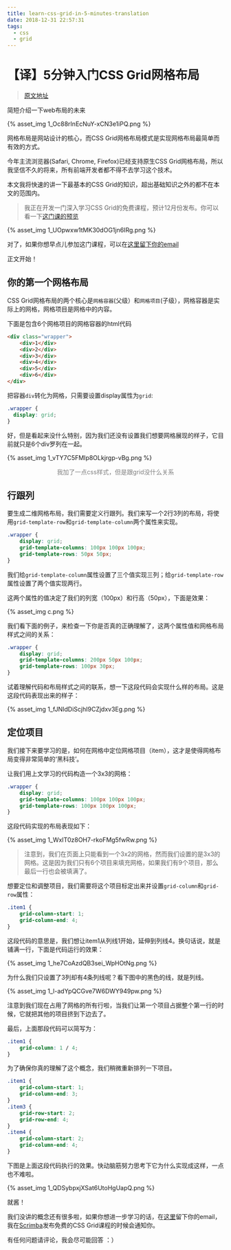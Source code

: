 ```yaml
---
title: learn-css-grid-in-5-minutes-translation
date: 2018-12-31 22:57:31
tags:
  - css
  - grid
---
```


# 【译】5分钟入门CSS Grid网格布局

> [原文地址](https://medium.freecodecamp.org/learn-css-grid-in-5-minutes-f582e87b1228)

简短介绍一下web布局的未来

{% asset_img 1_Oc88rInEcNuY-xCN3e1iPQ.png %}

<!-- more -->

网格布局是网站设计的核心，而CSS Grid网格布局模式是实现网格布局最简单而有效的方式。

今年主流浏览器(Safari, Chrome, Firefox)已经支持原生CSS Grid网格布局，所以我坚信不久的将来，所有前端开发者都不得不去学习这个技术。

本文我将快速的讲一下最基本的CSS Grid的知识，超出基础知识之外的都不在本文的范围内。

> 我正在开发一门深入学习CSS Grid的免费课程，预计12月份发布。你可以看一下[这门课的预览](https://scrimba.com/c/c2gd3T2)

{% asset_img 1_UOpwxw1tMK30dOG1jn6IRg.png %}

对了，如果你想早点儿参加这门课程，可以在[这里留下你的email](http://eepurl.com/c_R31n)

正文开始！

## 你的第一个网格布局

CSS Grid网格布局的两个核心是`网格容器`(父级）和`网格项目`(子级），网格容器是实际上的网格，网格项目是网格中的内容。

下面是包含6个网格项目的网格容器的html代码

```html
<div class="wrapper">
    <div>1</div>
    <div>2</div>
    <div>3</div>
    <div>4</div>
    <div>5</div>
    <div>6</div>
</div>
```

把容器<code>div</code>转化为网格，只需要设置display属性为<code>grid</code>:

```css
.wrapper {
  display: grid;
}
```

好，但是看起来没什么特别，因为我们还没有设置我们想要网格展现的样子，它目前就只是6个div罗列在一起。

{% asset_img 1_vTY7C5FMIp8OLkjrgp-vBg.png %}

<p style='text-align: center;color:gray;'>我加了一点css样式，但是跟grid没什么关系</p>


## 行跟列

要生成二维网格布局，我们需要定义行跟列。我们来写一个2行3列的布局，将使用<code>grid-template-row</code>和<code>grid-template-column</code>两个属性来实现。

```css
.wrapper {
    display: grid;
    grid-template-columns: 100px 100px 100px;
    grid-template-rows: 50px 50px;
}

```
我们给<code>grid-template-column</code>属性设置了三个值实现三列；给<code>grid-template-row</code>属性设置了两个值实现两行。

这两个属性的值决定了我们的列宽（100px）和行高（50px），下面是效果：

{% asset_img c.png %}

我们看下面的例子，来检查一下你是否真的正确理解了，这两个属性值和网格布局样式之间的关系：

```css
.wrapper {
    display: grid;
    grid-template-columns: 200px 50px 100px;
    grid-template-rows: 100px 30px;
}
```

试着理解代码和布局样式之间的联系，想一下这段代码会实现什么样的布局。这是这段代码表现出来的样子：

{% asset_img 1_fJNIdDiScjhI9CZjdxv3Eg.png %}

## 定位项目

我们接下来要学习的是，如何在网格中定位网格项目（item），这才是使得网格布局变得非常简单的‘黑科技’。

让我们用上文学习的代码构造一个3x3的网格：

```css
.wrapper {
    display: grid;
    grid-template-columns: 100px 100px 100px;
    grid-template-rows: 100px 100px 100px;
}
```
这段代码实现的布局表现如下：

{% asset_img 1_WxIT0z8OH7-rkoFMg5fwRw.png %}

> 注意到，我们在页面上只能看到一个3x2的网格，然而我们设置的是3x3的网格。这是因为我们只有6个项目来填充网格，如果我们有9个项目，那么最后一行也会被填满了。

想要定位和调整项目，我们需要将这个项目标定出来并设置<code>grid-column</code>和<code>grid-row</code>属性：

```css
.item1 {
    grid-column-start: 1;
    grid-column-end: 4;
}
```

这段代码的意思是，我们想让item1从列线1开始，延伸到列线4。换句话说，就是铺满一行，下面是代码运行的效果：

{% asset_img 1_he7CoAzdQB3sei_WpHOtNg.png %}

为什么我们只设置了3列却有4条列线呢？看下图中的黑色的线，就是列线。

{% asset_img 1_l-adYpQCGve7W6DWY949pw.png %}

注意到我们现在占用了网格的所有行啦，当我们让第一个项目占据整个第一行的时候，它就把其他的项目挤到下边去了。

最后，上面那段代码可以简写为：

```css
.item1 {
    grid-column: 1 / 4;
}
```

为了确保你真的理解了这个概念，我们稍微重新排列一下项目。

```css
.item1 {
    grid-column-start: 1;
    grid-column-end: 3;
}
.item3 {
    grid-row-start: 2;
    grid-row-end: 4;
}
.item4 {
    grid-column-start: 2;
    grid-column-end: 4;
}
```

下图是上面这段代码执行的效果。快动脑筋努力思考下它为什么实现成这样，一点也不难啦。

{% asset_img 1_QDSybpxjXSat6UtoHgUapQ.png %}

就酱！

我们没讲的概念还有很多啦，如果你想进一步学习的话，在<a href="http://eepurl.com/c_R31n">这里</a>留下你的email，我在<a href="http://scrimba.com/">Scrimba</a>发布免费的CSS Grid课程的时候会通知你。

有任何问题请评论，我会尽可能回答 ：）